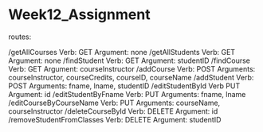 # Week12_Assignment
routes:

/getAllCourses Verb: GET Argument: none
/getAllStudents Verb: GET Argument: none
/findStudent Verb: GET Argument: studentID
/findCourse Verb: GET Argument: courseInstructor
/addCourse Verb: POST Arguments: courseInstructor, courseCredits, courseID, courseName
/addStudent Verb: POST Arguments: fname, lname, studentID
/editStudentById Verb PUT Argument: id
/editStudentByFname Verb: PUT Arguments: fname, lname
/editCourseByCourseName Verb: PUT Arguments: courseName, courseInstructor
/deleteCourseById Verb: DELETE Argument: id
/removeStudentFromClasses Verb: DELETE Argument: studentID
